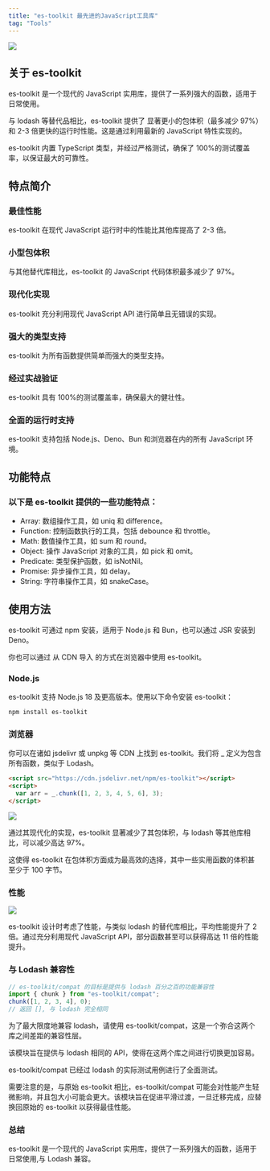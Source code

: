 ```yaml
---
title: "es-toolkit 最先进的JavaScript工具库"
tag: "Tools"
---
```


<img src="../imgs/27/01.webp" />

## 关于 es-toolkit

es-toolkit 是一个现代的 JavaScript 实用库，提供了一系列强大的函数，适用于日常使用。

与 lodash 等替代品相比，es-toolkit 提供了 显著更小的包体积（最多减少 97%）和 2-3 倍更快的运行时性能。这是通过利用最新的 JavaScript 特性实现的。

es-toolkit 内置 TypeScript 类型，并经过严格测试，确保了 100%的测试覆盖率，以保证最大的可靠性。

## 特点简介

### 最佳性能

es-toolkit 在现代 JavaScript 运行时中的性能比其他库提高了 2-3 倍。

### 小型包体积

与其他替代库相比，es-toolkit 的 JavaScript 代码体积最多减少了 97%。

### 现代化实现

es-toolkit 充分利用现代 JavaScript API 进行简单且无错误的实现。

### 强大的类型支持

es-toolkit 为所有函数提供简单而强大的类型支持。

### 经过实战验证

es-toolkit 具有 100%的测试覆盖率，确保最大的健壮性。

### 全面的运行时支持

es-toolkit 支持包括 Node.js、Deno、Bun 和浏览器在内的所有 JavaScript 环境。

## 功能特点

### 以下是 es-toolkit 提供的一些功能特点：

- Array: 数组操作工具，如 uniq 和 difference。
- Function: 控制函数执行的工具，包括 debounce 和 throttle。
- Math: 数值操作工具，如 sum 和 round。
- Object: 操作 JavaScript 对象的工具，如 pick 和 omit。
- Predicate: 类型保护函数，如 isNotNil。
- Promise: 异步操作工具，如 delay。
- String: 字符串操作工具，如 snakeCase。

## 使用方法

es-toolkit 可通过 npm 安装，适用于 Node.js 和 Bun，也可以通过 JSR 安装到 Deno。

你也可以通过 从 CDN 导入 的方式在浏览器中使用 es-toolkit。

### Node.js

es-toolkit 支持 Node.js 18 及更高版本。使用以下命令安装 es-toolkit：

```sh
npm install es-toolkit
```

### 浏览器

你可以在诸如 jsdelivr 或 unpkg 等 CDN 上找到 es-toolkit。我们将 \_ 定义为包含所有函数，类似于 Lodash。

```html
<script src="https://cdn.jsdelivr.net/npm/es-toolkit"></script>
<script>
  var arr = _.chunk([1, 2, 3, 4, 5, 6], 3);
</script>
```

<img src="../imgs/27/02.webp" />

通过其现代化的实现，es-toolkit 显著减少了其包体积，与 lodash 等其他库相比，可以减少高达 97%。

这使得 es-toolkit 在包体积方面成为最高效的选择，其中一些实用函数的体积甚至少于 100 字节。

### 性能

<img src="../imgs/27/03.webp" />

es-toolkit 设计时考虑了性能，与类似 lodash 的替代库相比，平均性能提升了 2 倍。通过充分利用现代 JavaScript API，部分函数甚至可以获得高达 11 倍的性能提升。

### 与 Lodash 兼容性

```js
// es-toolkit/compat 的目标是提供与 lodash 百分之百的功能兼容性
import { chunk } from "es-toolkit/compat";
chunk([1, 2, 3, 4], 0);
// 返回 [], 与 lodash 完全相同
```

为了最大限度地兼容 lodash，请使用 es-toolkit/compat，这是一个弥合这两个库之间差距的兼容性层。

该模块旨在提供与 lodash 相同的 API，使得在这两个库之间进行切换更加容易。

es-toolkit/compat 已经过 lodash 的实际测试用例进行了全面测试。

需要注意的是，与原始 es-toolkit 相比，es-toolkit/compat 可能会对性能产生轻微影响，并且包大小可能会更大。该模块旨在促进平滑过渡，一旦迁移完成，应替换回原始的 es-toolkit 以获得最佳性能。

### 总结

es-toolkit 是一个现代的 JavaScript 实用库，提供了一系列强大的函数，适用于日常使用,与 Lodash 兼容。
